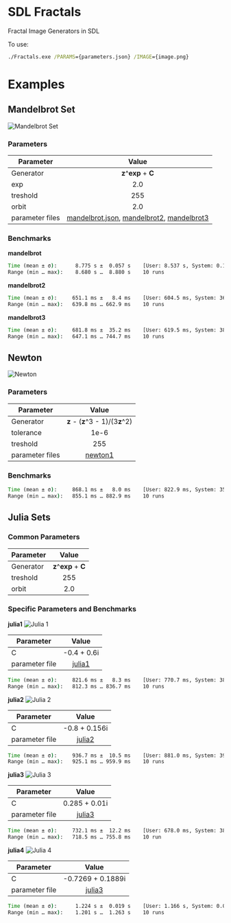 # SDL Fractals
Fractal Image Generators in SDL

To use:

```cmd
./Fractals.exe /PARAMS={parameters.json} /IMAGE={image.png}
```

# Examples

## Mandelbrot Set
![Mandelbrot Set](/samples/mandelbrot.png)

### Parameters
|Parameter      | Value |
|---------------|:-----:|
|Generator      | **z**^**exp** + **C** |
|exp            | 2.0 |
|treshold       | 255 |
|orbit          | 2.0 |
|parameter files| [mandelbrot.json](src/parameters/mandelbrot.json), [mandelbrot2](src/parameters/mandelbrot2.json), [mandelbrot3](src/parameters/mandelbrot3.json) |

### Benchmarks

**mandelbrot**
```cmd
Time (mean ± σ):      8.775 s ±  0.057 s    [User: 8.537 s, System: 0.123 s]
Range (min … max):    8.680 s …  8.880 s    10 runs
```

**mandelbrot2**
```cmd
Time (mean ± σ):     651.1 ms ±   8.4 ms    [User: 604.5 ms, System: 36.2 ms]
Range (min … max):   639.8 ms … 662.9 ms    10 runs
```

**mandelbrot3**
```cmd
Time (mean ± σ):     681.8 ms ±  35.2 ms    [User: 619.5 ms, System: 38.9 ms]
Range (min … max):   647.1 ms … 744.7 ms    10 runs
```

## Newton
![Newton](/samples/newton1.png)

### Parameters
|Parameter      | Value |
|---------------|:-----:|
|Generator      | **z** - (**z**^3 - 1)/(3**z**^2) |
|tolerance      | 1e-6 |
|treshold       | 255 |
|parameter files| [newton1](src/parameters/newton1.json) |

### Benchmarks

```cmd
Time (mean ± σ):     868.1 ms ±   8.0 ms    [User: 822.9 ms, System: 35.2 ms]
Range (min … max):   855.1 ms … 882.9 ms    10 runs
```

## Julia Sets

### Common Parameters

|Parameter      | Value |
|---------------|:-----:|
|Generator      | **z**^**exp** + **C** |
|treshold       | 255 |
|orbit          | 2.0 |

### Specific Parameters and Benchmarks

**julia1**
![Julia 1](/samples/julia1.png)

|Parameter | Value       |
|----------|:-----------:|
|C         | -0.4 + 0.6i |
|parameter file| [julia1](src/parameters/julia1.json) |

```cmd
Time (mean ± σ):     821.6 ms ±   8.3 ms    [User: 770.7 ms, System: 38.7 ms]
Range (min … max):   812.3 ms … 836.7 ms    10 runs
```

**julia2**
![Julia 2](/samples/julia2.png)

|Parameter | Value         |
|----------|:-------------:|
|C         | -0.8 + 0.156i |
|parameter file| [julia2](src/parameters/julia2.json) |

```cmd
Time (mean ± σ):     936.7 ms ±  10.5 ms    [User: 881.0 ms, System: 39.5 ms]
Range (min … max):   925.1 ms … 959.9 ms    10 runs
```

**julia3**
![Julia 3](/samples/julia3.png)

|Parameter | Value         |
|----------|:-------------:|
|C         | 0.285 + 0.01i |
|parameter file| [julia3](src/parameters/julia3.json) |

```cmd
Time (mean ± σ):     732.1 ms ±  12.2 ms    [User: 678.0 ms, System: 38.8 ms]
Range (min … max):   718.5 ms … 755.8 ms    10 run
```

**julia4**
![Julia 4](/samples/julia4.png)

|Parameter | Value         |
|----------|:-------------:|
|C         | -0.7269 + 0.1889i |
|parameter file| [julia3](src/parameters/julia4.json) |

```cmd
Time (mean ± σ):      1.224 s ±  0.019 s    [User: 1.166 s, System: 0.041 s]
Range (min … max):    1.201 s …  1.263 s    10 runs
```